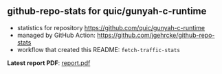 ## github-repo-stats for quic/gunyah-c-runtime

- statistics for repository https://github.com/quic/gunyah-c-runtime
- managed by GitHub Action: https://github.com/jgehrcke/github-repo-stats
- workflow that created this README: `fetch-traffic-stats`

**Latest report PDF**: [report.pdf](https://github.com/njjetha/System-Design/raw/github-repo-stats/quic/gunyah-c-runtime/latest-report/report.pdf)


